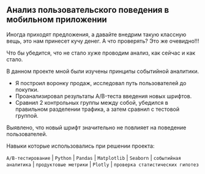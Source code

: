 ## Анализ пользовательского поведения в мобильном приложении
Иногда приходят предложения, а давайте внедрим такую классную вещь, это нам принесет кучу денег.  А что проверять? Это же очевидно!!!

Что бы убедится, что не стало хуже проводим анализ, как сейчас и как стало.

В данном проекте мной были изучены принципы событийной аналитики.
- Я построил воронку продаж, исследовал путь пользователей до покупки. 
- Проанализировал результаты A/B-теста введения новых шрифтов. 
- Сравнил 2 контрольных группы между собой, убедился в правильном разделении трафика, а затем сравнил с тестовой группой.

Выявлено, что новый шрифт значительно не повлияет на поведение пользователей.


Навыки которые использовались при решении проекта:

`A/B-тестирование` | `Python` | `Pandas` | `Matplotlib` | `Seaborn` | `событийная аналитика` | `продуктовые метрики` | `Plotly` | `проверка статистических гипотез`
